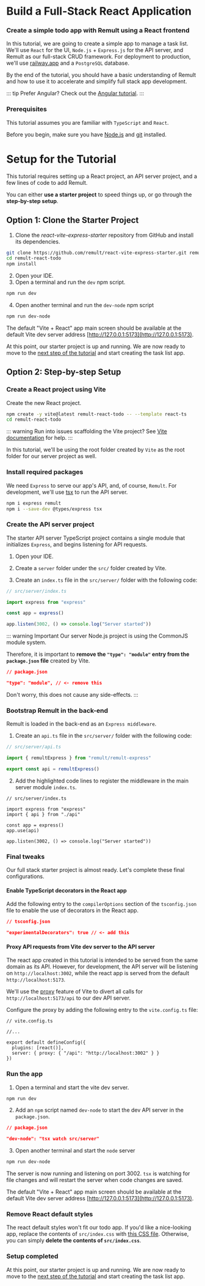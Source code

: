 # Build a Full-Stack React Application

### Create a simple todo app with Remult using a React frontend

In this tutorial, we are going to create a simple app to manage a task list. We'll use `React` for the UI, `Node.js` + `Express.js` for the API server, and Remult as our full-stack CRUD framework. For deployment to production, we'll use [railway.app](https://railway.app/) and a `PostgreSQL` database.

By the end of the tutorial, you should have a basic understanding of Remult and how to use it to accelerate and simplify full stack app development.

::: tip Prefer Angular?
Check out the [Angular tutorial](../angular/).
:::

### Prerequisites

This tutorial assumes you are familiar with `TypeScript` and `React`.

Before you begin, make sure you have [Node.js](https://nodejs.org) and [git](https://git-scm.com/) installed. <!-- consider specifying Node minimum version with npm -->

# Setup for the Tutorial

This tutorial requires setting up a React project, an API server project, and a few lines of code to add Remult.

You can either **use a starter project** to speed things up, or go through the **step-by-step setup**.

## Option 1: Clone the Starter Project

1. Clone the _react-vite-express-starter_ repository from GitHub and install its dependencies.

```sh
git clone https://github.com/remult/react-vite-express-starter.git remult-react-todo
cd remult-react-todo
npm install
```

2. Open your IDE.
3. Open a terminal and run the `dev` npm script.

```sh
npm run dev
```

4. Open another terminal and run the `dev-node` npm script

```sh
npm run dev-node
```

The default "Vite + React" app main screen should be available at the default Vite dev server address [http://127.0.0.1:5173](http://127.0.0.1:5173).

At this point, our starter project is up and running. We are now ready to move to the [next step of the tutorial](./entities.md) and start creating the task list app.

## Option 2: Step-by-step Setup

### Create a React project using Vite

Create the new React project.

```sh
npm create -y vite@latest remult-react-todo -- --template react-ts
cd remult-react-todo
```

::: warning Run into issues scaffolding the Vite project?
See [Vite documentation](https://vitejs.dev/guide/#scaffolding-your-first-vite-project) for help.
:::

In this tutorial, we'll be using the root folder created by `Vite` as the root folder for our server project as well.

### Install required packages

We need `Express` to serve our app's API, and, of course, `Remult`. For development, we'll use [tsx](https://www.npmjs.com/package/tsx) to run the API server.

```sh
npm i express remult
npm i --save-dev @types/express tsx
```

### Create the API server project

The starter API server TypeScript project contains a single module that initializes `Express`, and begins listening for API requests.

1. Open your IDE.

2. Create a `server` folder under the `src/` folder created by Vite.

3. Create an `index.ts` file in the `src/server/` folder with the following code:

```ts
// src/server/index.ts

import express from "express"

const app = express()

app.listen(3002, () => console.log("Server started"))
```

::: warning Important
Our server Node.js project is using the CommonJS module system.

Therefore, it is important to **remove the `"type": "module"` entry from the `package.json` file** created by Vite.

```json
// package.json

"type": "module", // <- remove this
```

Don't worry, this does not cause any side-effects.
:::

### Bootstrap Remult in the back-end

Remult is loaded in the back-end as an `Express middleware`.

1. Create an `api.ts` file in the `src/server/` folder with the following code:

```ts
// src/server/api.ts

import { remultExpress } from "remult/remult-express"

export const api = remultExpress()
```

2. Add the highlighted code lines to register the middleware in the main server module `index.ts`.

```ts{4,7}
// src/server/index.ts

import express from "express"
import { api } from "./api"

const app = express()
app.use(api)

app.listen(3002, () => console.log("Server started"))
```

### Final tweaks

Our full stack starter project is almost ready. Let's complete these final configurations.

#### Enable TypeScript decorators in the React app

Add the following entry to the `compilerOptions` section of the `tsconfig.json` file to enable the use of decorators in the React app.

```json
// tsconfig.json

"experimentalDecorators": true // <- add this
```

#### Proxy API requests from Vite dev server to the API server

The react app created in this tutorial is intended to be served from the same domain as its API.
However, for development, the API server will be listening on `http://localhost:3002`, while the react app is served from the default `http://localhost:5173`.

We'll use the [proxy](https://vitejs.dev/config/#server-proxy) feature of Vite to divert all calls for `http://localhost:5173/api` to our dev API server.

Configure the proxy by adding the following entry to the `vite.config.ts` file:

```ts{7}
// vite.config.ts

//...

export default defineConfig({
  plugins: [react()],
  server: { proxy: { "/api": "http://localhost:3002" } }
})
```

### Run the app

1. Open a terminal and start the vite dev server.

```sh
npm run dev
```

2. Add an `npm` script named `dev-node` to start the dev API server in the `package.json`.

```json
// package.json

"dev-node": "tsx watch src/server"
```

3. Open another terminal and start the `node` server

```sh
npm run dev-node
```

The server is now running and listening on port 3002. `tsx` is watching for file changes and will restart the server when code changes are saved.

The default "Vite + React" app main screen should be available at the default Vite dev server address [http://127.0.0.1:5173](http://127.0.0.1:5173).

### Remove React default styles

The react default styles won't fit our todo app. If you'd like a nice-looking app, replace the contents of `src/index.css` with [this CSS file](https://raw.githubusercontent.com/remult/react-vite-express-starter/master/src/index.css). Otherwise, you can simply **delete the contents of `src/index.css`**.

### Setup completed

At this point, our starter project is up and running. We are now ready to move to the [next step of the tutorial](./entities.md) and start creating the task list app.
